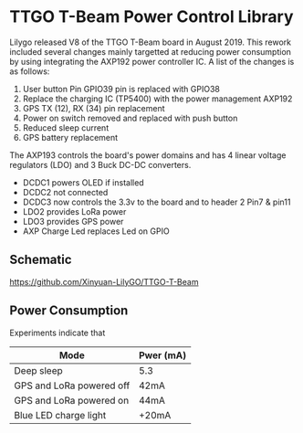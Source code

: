 # TTGO T-Beam Power Control Library

Lilygo released V8 of the TTGO T-Beam board in August 2019. This rework included several changes mainly targetted at reducing power consumption by using integrating the AXP192 power controller IC. A list of the changes is as follows:

1. User button Pin GPIO39 pin is replaced with GPIO38
2. Replace the charging IC (TP5400) with the power management AXP192
3. GPS TX (12), RX (34) pin replacement
4. Power on switch removed and replaced with push button
5. Reduced sleep current
6. GPS battery replacement

The AXP193 controls the board's power domains and has 4 linear voltage regulators (LDO) and 3 Buck DC-DC converters.

- DCDC1 powers OLED if installed
- DCDC2 not connected
- DCDC3 now controls the 3.3v to the board and to header 2 Pin7 & pin11 
- LDO2 provides LoRa power
- LDO3 provides GPS power
- AXP Charge Led replaces Led on GPIO

## Schematic

https://github.com/Xinyuan-LilyGO/TTGO-T-Beam

## Power Consumption

Experiments indicate that

| Mode  |  Pwer (mA) |
|---|---|
| Deep sleep  |  5.3 |
| GPS and LoRa powered off  | 42mA  |
| GPS and LoRa powered on  | 44mA  |
| Blue LED charge light | +20mA  |


